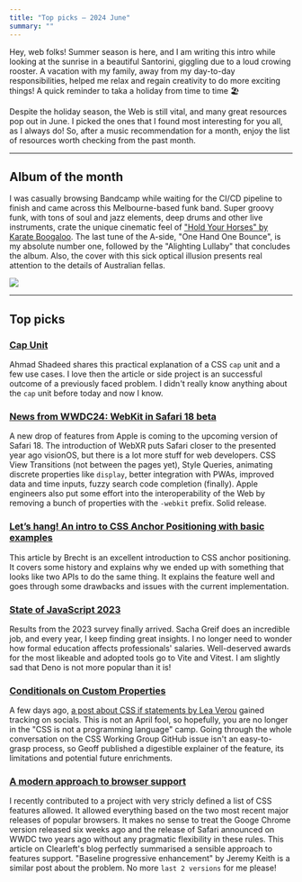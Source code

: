 ```yaml
---
title: "Top picks — 2024 June"
summary: ""
---
```


Hey, web folks! Summer season is here, and I am writing this intro while looking at the sunrise in a beautiful Santorini, giggling due to a loud crowing rooster. A vacation with my family, away from my day-to-day responsibilities, helped me relax and regain creativity to do more exciting things! A quick reminder to taka a holiday from time to time 🏖️

Despite the holiday season, the Web is still vital, and many great resources pop out in June. I picked the ones that I found most interesting for you all, as I always do! So, after a music recommendation for a month, enjoy the list of resources worth checking from the past month.

---

## Album of the month

I was casually browsing Bandcamp while waiting for the CI/CD pipeline to finish and came across this Melbourne-based funk band. Super groovy funk, with tons of soul and jazz elements, deep drums and other live instruments, crate the unique cinematic feel of ["Hold Your Horses" by Karate Boogaloo](https://www.discogs.com/release/30565777-Karate-Boogaloo-Hold-Your-Horses). The last tune of the A-side, "One Hand One Bounce", is my absolute number one, followed by the "Alighting Lullaby" that concludes the album. Also, the cover with this sick optical illusion presents real attention to the details of Australian fellas.

![](album.jpg)

---

## Top picks

### [Cap Unit](https://ishadeed.com/article/css-cap-unit/)

Ahmad Shadeed shares this practical explanation of a CSS `cap` unit and a few use cases. I love then the article or side project is an successful outcome of a previously faced problem. I didn't really know anything about the `cap` unit before today and now I know.

### [News from WWDC24: WebKit in Safari 18 beta](https://webkit.org/blog/15443/news-from-wwdc24-webkit-in-safari-18-beta/)

A new drop of features from Apple is coming to the upcoming version of Safari 18. The introduction of WebXR puts Safari closer to the presented year ago visionOS, but there is a lot more stuff for web developers. CSS View Transitions (not between the pages yet), Style Queries, animating discrete properties like `display`, better integration with PWAs, improved data and time inputs, fuzzy search code completion (finally). Apple engineers also put some effort into the interoperability of the Web by removing a bunch of properties with the `-webkit` prefix. Solid release.

### [Let’s hang! An intro to CSS Anchor Positioning with basic examples](https://utilitybend.com/blog/lets-hang-an-intro-to-css-anchor-positioning-with-basic-examples)

This article by Brecht is an excellent introduction to CSS anchor positioning. It covers some history and explains why we ended up with something that looks like two APIs to do the same thing. It explains the feature well and goes through some drawbacks and issues with the current implementation.

### [State of JavaScript 2023](https://2023.stateofjs.com/en-US)

Results from the 2023 survey finally arrived. Sacha Greif does an incredible job, and every year, I keep finding great insights. I no longer need to wonder how formal education affects professionals' salaries. Well-deserved awards for the most likeable and adopted tools go to Vite and Vitest. I am slightly sad that Deno is not more popular than it is!

### [Conditionals on Custom Properties](https://geoffgraham.me/conditionals-on-custom-properties/)

A few days ago, [a post about CSS if statements by Lea Verou](https://x.com/LeaVerou/status/1801192208025940200) gained tracking on socials. This is not an April fool, so hopefully, you are no longer in the "CSS is not a programming language" camp. Going through the whole conversation on the CSS Working Group GitHub issue isn't an easy-to-grasp process, so Geoff published a digestible explainer of the feature, its limitations and potential future enrichments.

### [A modern approach to browser support](https://clearleft.com/thinking/a-modern-approach-to-browser-support)

I recently contributed to a project with very stricly defined a list of CSS features allowed. It allowed everything based on the two most recent major releases of popular browsers. It makes no sense to treat the Googe Chrome version released six weeks ago and the release of Safari announced on WWDC two years ago without any pragmatic flexibility in these rules. This article on Clearleft's blog perfectly summarised a sensible approach to features support. "Baseline progressive enhancement" by Jeremy Keith is a similar post about the problem. No more `last 2 versions` for me please!
